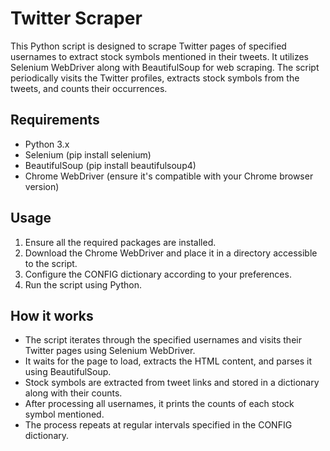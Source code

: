 # Twitter Scraper

This Python script is designed to scrape Twitter pages of specified usernames to extract stock symbols mentioned in their tweets. It utilizes Selenium WebDriver along with BeautifulSoup for web scraping. The script periodically visits the Twitter profiles, extracts stock symbols from the tweets, and counts their occurrences.

## Requirements
- Python 3.x
- Selenium (pip install selenium)
- BeautifulSoup (pip install beautifulsoup4)
- Chrome WebDriver (ensure it's compatible with your Chrome browser version)

## Usage
1. Ensure all the required packages are installed.
2. Download the Chrome WebDriver and place it in a directory accessible to the script.
3. Configure the CONFIG dictionary according to your preferences.
4. Run the script using Python.

## How it works
- The script iterates through the specified usernames and visits their Twitter pages using Selenium WebDriver.
- It waits for the page to load, extracts the HTML content, and parses it using BeautifulSoup.
- Stock symbols are extracted from tweet links and stored in a dictionary along with their counts.
- After processing all usernames, it prints the counts of each stock symbol mentioned.
- The process repeats at regular intervals specified in the CONFIG dictionary.
